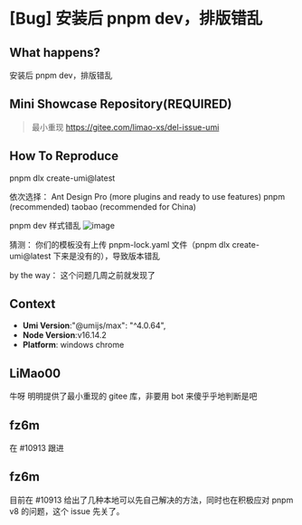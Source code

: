 # [Bug] 安装后 pnpm dev，排版错乱

<!--
感谢您向我们反馈问题，为了高效的解决问题，我们期望你能提供以下信息：
-->

## What happens?

<!-- A clear and concise description of what the bug is. -->
<!-- 清晰的描述下遇到的问题。-->

安装后 pnpm dev，排版错乱

## Mini Showcase Repository(REQUIRED)

> 最小重现 https://gitee.com/limao-xs/del-issue-umi

<!-- 为节约大家的时间，无复现步骤的 ISSUE 会被关闭，提供之后再 REOPEN -->
<!-- YOUR_REPOSITORY_URL on github or stackbliz -->

## How To Reproduce

pnpm dlx create-umi@latest

依次选择：
Ant Design Pro (more plugins and ready to use features)
pnpm (recommended)
taobao (recommended for China)

pnpm dev
样式错乱
![image](https://user-images.githubusercontent.com/99939885/230313412-7b6c40b2-aee0-4ad6-a440-22ca53b9a727.png)

猜测：
你们的模板没有上传 pnpm-lock.yaml 文件（pnpm dlx create-umi@latest 下来是没有的），导致版本错乱

by the way：
这个问题几周之前就发现了

<!-- 请提供复现链接/步骤，错误日志以及相关配置 -->

## Context

- **Umi Version**:"@umijs/max": "^4.0.64",
- **Node Version**:v16.14.2
- **Platform**: windows chrome

## LiMao00

牛呀 明明提供了最小重现的 gitee 库，非要用 bot 来傻乎乎地判断是吧

## fz6m

在 #10913 跟进

## fz6m

目前在 #10913 给出了几种本地可以先自己解决的方法，同时也在积极应对 pnpm v8 的问题，这个 issue 先关了。
